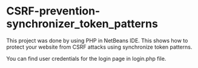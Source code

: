 # CSRF-prevention-synchronizer_token_patterns
This project was done by using PHP in NetBeans IDE. This shows how to protect your website from CSRF attacks  using synchronize token patterns.

You can find user credentials for the login page in login.php file.
